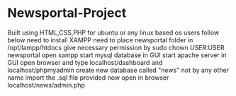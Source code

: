 # Newsportal-Project
Built using HTML,CSS,PHP
for ubuntu or any linux based os users follow below 
need to install XAMPP
need to place newsportal folder in /opt/lampp/htdocs
give necessary permission by sudo chown $USER:$USER newsportal
open xampp
start mysql database in GUI
start apache server in GUI
open browser and type 
localhost/dashboard
and localhost/phpmyadmin
create new database called "news" not by any other name
import the .sql file provided 
now open in browser localhost/news/admin.php
